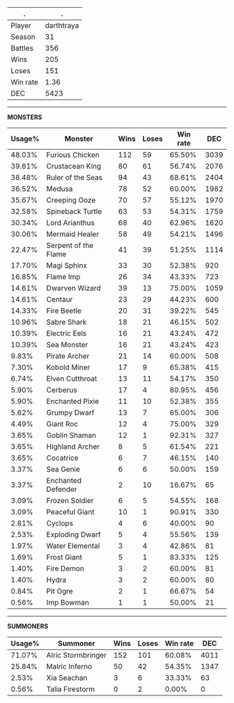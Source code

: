 .|.
|-|-
Player|darthtraya
Season|31
Battles|356
Wins|205
Loses|151
Win rate|1.36
DEC|5423

---
**MONSTERS**

Usage%|Monster|Wins|Loses|Win rate|DEC|
-|-|-|-|-|-|
48.03%|Furious Chicken|112|59|65.50%|3039|
39.61%|Crustacean King|80|61|56.74%|2076|
38.48%|Ruler of the Seas|94|43|68.61%|2404|
36.52%|Medusa|78|52|60.00%|1982|
35.67%|Creeping Ooze|70|57|55.12%|1970|
32.58%|Spineback Turtle|63|53|54.31%|1759|
30.34%|Lord Arianthus|68|40|62.96%|1620|
30.06%|Mermaid Healer|58|49|54.21%|1496|
22.47%|Serpent of the Flame|41|39|51.25%|1114|
17.70%|Magi Sphinx|33|30|52.38%|920|
16.85%|Flame Imp|26|34|43.33%|723|
14.61%|Dwarven Wizard|39|13|75.00%|1059|
14.61%|Centaur|23|29|44.23%|600|
14.33%|Fire Beetle|20|31|39.22%|545|
10.96%|Sabre Shark|18|21|46.15%|502|
10.39%|Electric Eels|16|21|43.24%|472|
10.39%|Sea Monster|16|21|43.24%|423|
9.83%|Pirate Archer|21|14|60.00%|508|
7.30%|Kobold Miner|17|9|65.38%|415|
6.74%|Elven Cutthroat|13|11|54.17%|350|
5.90%|Cerberus|17|4|80.95%|456|
5.90%|Enchanted Pixie|11|10|52.38%|355|
5.62%|Grumpy Dwarf|13|7|65.00%|306|
4.49%|Giant Roc|12|4|75.00%|329|
3.65%|Goblin Shaman|12|1|92.31%|327|
3.65%|Highland Archer|8|5|61.54%|221|
3.65%|Cocatrice|6|7|46.15%|140|
3.37%|Sea Genie|6|6|50.00%|159|
3.37%|Enchanted Defender|2|10|16.67%|65|
3.09%|Frozen Soldier|6|5|54.55%|168|
3.09%|Peaceful Giant|10|1|90.91%|330|
2.81%|Cyclops|4|6|40.00%|90|
2.53%|Exploding Dwarf|5|4|55.56%|139|
1.97%|Water Elemental|3|4|42.86%|81|
1.69%|Frost Giant|5|1|83.33%|125|
1.40%|Fire Demon|3|2|60.00%|81|
1.40%|Hydra|3|2|60.00%|80|
0.84%|Pit Ogre|2|1|66.67%|54|
0.56%|Imp Bowman|1|1|50.00%|21|

---
**SUMMONERS**

Usage%|Summoner|Wins|Loses|Win rate|DEC|
-|-|-|-|-|-|
71.07%|Alric Stormbringer|152|101|60.08%|4011|
25.84%|Malric Inferno|50|42|54.35%|1347|
2.53%|Xia Seachan|3|6|33.33%|63|
0.56%|Talia Firestorm|0|2|0.00%|0|
